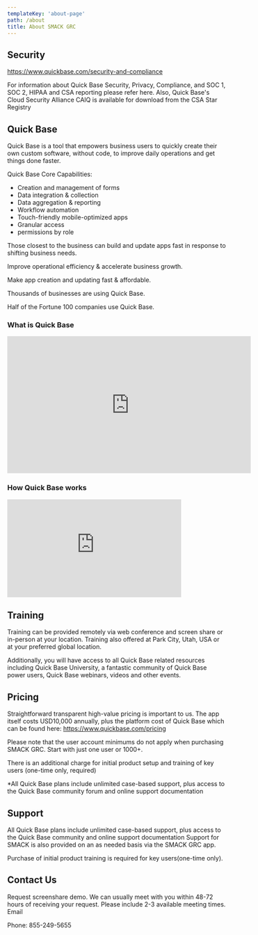 ```yaml
---
templateKey: 'about-page'
path: /about
title: About SMACK GRC
---
```

## Security 

https://www.quickbase.com/security-and-compliance
 
For information about Quick Base Security, Privacy, Compliance, and SOC 1, SOC 2, HIPAA and CSA reporting please refer here.
Also, Quick Base's Cloud Security Alliance CAIQ is available for download from the CSA Star Registry
 
## Quick Base

Quick Base is a tool that empowers business users to quickly create their own custom software, without code, to improve daily operations and get things done faster. 

Quick Base Core Capabilities:

- Creation and management of forms
- Data integration & collection
- Data aggregation & reporting
- Workflow automation
- Touch-friendly mobile-optimized apps
- Granular access
- permissions by role

Those closest to the business can build and update apps fast in response to shifting business needs.

Improve operational efficiency & accelerate business growth.

Make app creation and updating fast & affordable.

Thousands of businesses are using Quick Base.

Half of the Fortune 100 companies use Quick Base. 
 
### What is Quick Base

<iframe width="560" height="315" src="https://www.youtube.com/embed/qTuKCkQ9z3w?rel=0" frameborder="0" allow="accelerometer; autoplay; encrypted-media; gyroscope; picture-in-picture" allowfullscreen></iframe>
 
### How Quick Base works

<iframe allowtransparency="true" title="Wistia video player" allowFullscreen frameborder="0" scrolling="no" class="wistia_embed" name="wistia_embed" src="https://fast.wistia.net/embed/iframe/aj8e4qjeim" width="400" height="225"></iframe>
 
 
## Training

Training can be provided remotely via web conference and screen share or in-person at your location. Training also offered at Park City, Utah, USA or at your preferred global location. 
 
Additionally, you will have access to all Quick Base related resources including Quick Base University, a fantastic community of Quick Base power users, Quick Base webinars, videos and other events. 
 
## Pricing

Straightforward transparent high-value pricing is important to us. The app itself costs USD10,000 annually, plus the platform cost of Quick Base which can be found here: https://www.quickbase.com/pricing

Please note that the user account minimums do not apply when purchasing SMACK GRC. Start with just one user or 1000+.

There is an additional charge for initial product setup and training of key users (one-time only, required) 

*All Quick Base plans include unlimited case-based support, plus access to the Quick Base community forum and online support documentation
 
## Support

All Quick Base plans include unlimited case-based support, plus access to the Quick Base community and online support documentation
Support for SMACK is also provided on an as needed basis via the SMACK GRC app. 

Purchase of initial product training is required for key users(one-time only).
 
## Contact Us
Request screenshare demo. We can usually meet with you within 48-72 hours of receiving your request. Please include 2-3 available meeting times. 
Email

Phone: 855-249-5655
